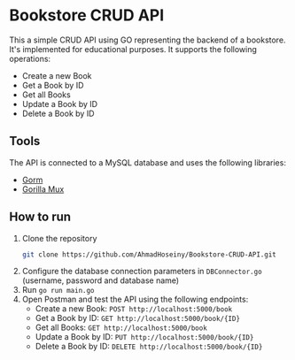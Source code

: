# Bookstore CRUD API

This a simple CRUD API using GO representing the backend of a bookstore. It's implemented for educational purposes.
It supports the following operations:

- Create a new Book
- Get a Book by ID
- Get all Books
- Update a Book by ID
- Delete a Book by ID


## Tools

The API is connected to a MySQL database and uses the following libraries:
- [Gorm](https://gorm.io/)
- [Gorilla Mux](https://github.com/gorilla/mux)


## How to run
1. Clone the repository
    ```bash
    git clone https://github.com/AhmadHoseiny/Bookstore-CRUD-API.git
    ```
2. Configure the database connection parameters in `DBConnector.go` (username, password and database name)
3. Run `go run main.go`
4. Open Postman and test the API using the following endpoints:
    - Create a new Book: `POST http://localhost:5000/book`
    - Get a Book by ID: `GET http://localhost:5000/book/{ID}`
    - Get all Books: `GET http://localhost:5000/book`
    - Update a Book by ID: `PUT http://localhost:5000/book/{ID}`
    - Delete a Book by ID: `DELETE http://localhost:5000/book/{ID}`
